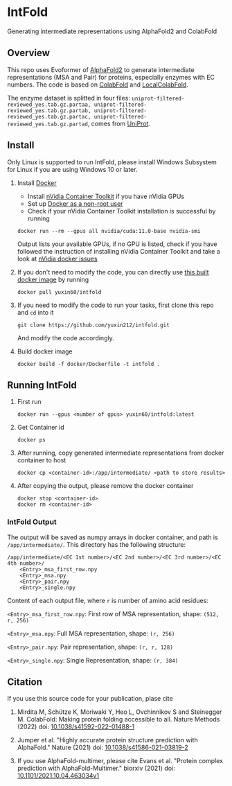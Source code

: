 # IntFold
Generating intermediate representations using AlphaFold2 and ColabFold

## Overview
This repo uses Evoformer of [AlphaFold2](https://github.com/deepmind/alphafold) to generate intermediate representations (MSA and Pair) for proteins, especially enzymes with EC numbers. The code is based on [ColabFold](https://github.com/sokrypton/ColabFold) and [LocalColabFold](https://github.com/YoshitakaMo/localcolabfold). 

The enzyme dataset is splitted in four files: 
`uniprot-filtered-reviewed_yes.tab.gz.partaa, uniprot-filtered-reviewed_yes.tab.gz.partab, uniprot-filtered-reviewed_yes.tab.gz.partac, uniprot-filtered-reviewed_yes.tab.gz.partad`,
comes from [UniProt](https://www.uniprot.org/). 

## Install
Only Linux is supported to run IntFold, please install Windows Subsystem for Linux if you are using Windows 10 or later. 

1. Install [Docker](https://www.docker.com/)
    - Install [nVidia Container Toolkit](https://docs.nvidia.com/datacenter/cloud-native/container-toolkit/install-guide.html) if you have nVidia GPUs
    - Set up [Docker as a non-root user](https://docs.docker.com/engine/install/linux-postinstall/#manage-docker-as-a-non-root-user)
    - Check if your nVidia Container Toolkit installation is successful by running
    
    ```
    docker run --rm --gpus all nvidia/cuda:11.0-base nvidia-smi
    ```
    Output lists your available GPUs, if no GPU is listed, check if you have followed the instruction of installing nVidia Container Toolkit and take a look at [nVidia docker issues](https://github.com/NVIDIA/nvidia-docker/issues)
    
2. If you don't need to modify the code, you can directly use [this built docker image](https://hub.docker.com/r/yuxin60/intfold) by running
    
    ```
    docker pull yuxin60/intfold
    ```
    
3. If you need to modify the code to run your tasks, first clone this repo and `cd` into it
    
    ```
    git clone https://github.com/yuxin212/intfold.git
    ```
    
    And modify the code accordingly. 
    
4. Build docker image

    ```
    docker build -f docker/Dockerfile -t intfold .
    ```
    
## Running IntFold

1. First run 

    ```
    docker run --gpus <number of gpus> yuxin60/intfold:latest
    ```
    
2. Get Container id
    
    ```
    docker ps
    ```

3. After running, copy generated intermediate representations from docker container to host

    ```
    docker cp <container-id>:/app/intermediate/ <path to store results>
    ```
    
4. After copying the output, please remove the docker container

    ```
    docker stop <container-id>
    docker rm <container-id>
    ```

### IntFold Output

The output will be saved as numpy arrays in docker container, and path is `/app/intermediate/`. This directory has the following structure:

```
/app/intermediate/<EC 1st number>/<EC 2nd number>/<EC 3rd number>/<EC 4th number>/
    <Entry>_msa_first_row.npy
    <Entry>_msa.npy
    <Entry>_pair.npy
    <Entry>_single.npy
```

Content of each output file, where `r` is number of amino acid residues:

`<Entry>_msa_first_row.npy`: First row of MSA representation, shape: `(512, r, 256)`

`<Entry>_msa.npy`: Full MSA representation, shape: `(r, 256)`

`<Entry>_pair.npy`: Pair representation, shape: `(r, r, 128)`

`<Entry>_single.npy`: Single Representation, shape: `(r, 384)`

## Citation

If you use this source code for your publication, plase cite 
1. Mirdita M, Schütze K, Moriwaki Y, Heo L, Ovchinnikov S and Steinegger M. ColabFold: Making protein folding accessible to all.
Nature Methods (2022) doi: [10.1038/s41592-022-01488-1](https://www.nature.com/articles/s41592-022-01488-1)

2. Jumper et al. "Highly accurate protein structure prediction with AlphaFold."
Nature (2021) doi: [10.1038/s41586-021-03819-2](https://doi.org/10.1038/s41586-021-03819-2)

3. If you use AlphaFold-multimer, please cite
Evans et al. "Protein complex prediction with AlphaFold-Multimer."
biorxiv (2021) doi: [10.1101/2021.10.04.463034v1](https://www.biorxiv.org/content/10.1101/2021.10.04.463034v1)
